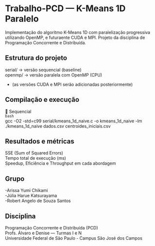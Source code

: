 # Trabalho-PCD — K-Means 1D Paralelo
Implementação do algoritmo K-Means 1D com paralelização progressiva utilizando OpenMP, e futuraente CUDA e MPI. 
Projeto da disciplina de Programação Concorrente e Distribuída.

## Estrutura do projeto
serial/ → versão sequencial (baseline)  
openmp/ → versão paralela com OpenMP (CPU)  
- (as versões CUDA e MPI serão adicionadas posteriormente)  

## Compilação e execução
🔹 Sequencial  
```bash```  
gcc -O2 -std=c99 serial/kmeans_1d_naive.c -o kmeans_1d_naive -lm  
./kmeans_1d_naive dados.csv centroides_iniciais.csv  

## Resultados e métricas
SSE (Sum of Squared Errors)  
Tempo total de execução (ms)  
Speedup, Eficiência e Throughput em cada abordagem  


## Grupo
-Arissa Yumi Chikami  
-Júlia Harue Katsurayama  
-Robert Angelo de Souza Santos  

## Disciplina

Programação Concorrente e Distribuída (PCD)  
Profs. Álvaro e Denise — Turmas I e N  
Universidade Federal de São Paulo - Campus São José dos 
Campos  



